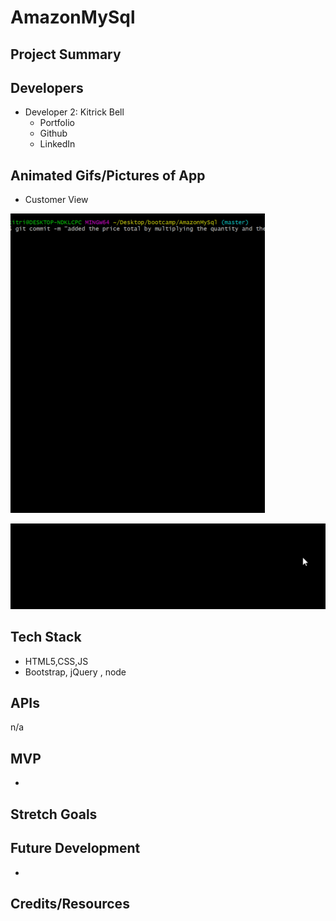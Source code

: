 # AmazonMySql


> 

## Project Summary


## Developers


- Developer 2: Kitrick Bell
  - Portfolio
  - Github
  - LinkedIn


## Animated Gifs/Pictures of App

- Customer View


![](bamazin.gif)



![](insuff.gif)

## Tech Stack

- HTML5,CSS,JS
- Bootstrap, jQuery , node


## APIs

n/a

## MVP

- 

## Stretch Goals


## Future Development

-

## Credits/Resources
